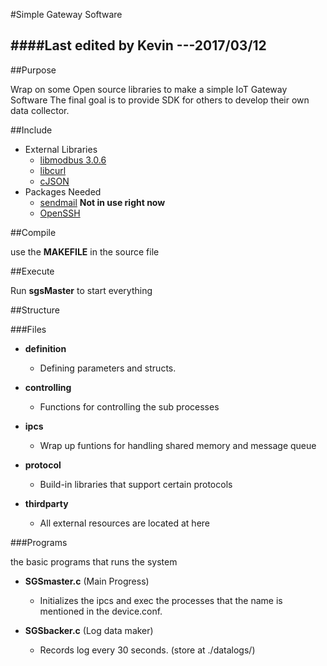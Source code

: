 #Simple Gateway Software

####Last edited by Kevin ---2017/03/12
---------------------------------------

##Purpose

  Wrap on some Open source libraries to make a simple IoT Gateway Software
  The final goal is to provide SDK for others to develop their own data collector.

##Include

* External Libraries
  * [libmodbus 3.0.6](https://github.com/stephane/libmodbus)
  * [libcurl](https://curl.haxx.se/)
  * [cJSON](https://github.com/DaveGamble/cJSON)
* Packages Needed
  * [sendmail](https://www.proofpoint.com/us/products/sendmail-sentrion) __Not in use right now__
  * [OpenSSH](https://www.openssh.com/)

##Compile

  use the __MAKEFILE__ in the source file

##Execute

  Run __sgsMaster__  to start everything
	 
##Structure

###Files

* __definition__
  * Defining parameters and structs.

* __controlling__
  * Functions for controlling the sub processes

* __ipcs__
  * Wrap up funtions for handling shared memory and message queue

* __protocol__
  * Build-in libraries that support certain protocols

* __thirdparty__
  * All external resources are located at here

###Programs

the basic programs that runs the system

* __SGSmaster.c__ (Main Progress)
  * Initializes the ipcs and exec the processes that the name is mentioned in the device.conf.

* __SGSbacker.c__ (Log data maker)
  * Records log every 30 seconds. (store at ./datalogs/)

	
